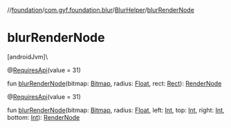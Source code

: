 //[foundation](../../../index.md)/[com.gyf.foundation.blur](../index.md)/[BlurHelper](index.md)/[blurRenderNode](blur-render-node.md)

# blurRenderNode

[androidJvm]\

@[RequiresApi](https://developer.android.com/reference/kotlin/androidx/annotation/RequiresApi.html)(value = 31)

fun [blurRenderNode](blur-render-node.md)(bitmap: [Bitmap](https://developer.android.com/reference/kotlin/android/graphics/Bitmap.html), radius: [Float](https://kotlinlang.org/api/core/kotlin-stdlib/kotlin/-float/index.html), rect: [Rect](https://developer.android.com/reference/kotlin/android/graphics/Rect.html)): [RenderNode](https://developer.android.com/reference/kotlin/android/graphics/RenderNode.html)

@[RequiresApi](https://developer.android.com/reference/kotlin/androidx/annotation/RequiresApi.html)(value = 31)

fun [blurRenderNode](blur-render-node.md)(bitmap: [Bitmap](https://developer.android.com/reference/kotlin/android/graphics/Bitmap.html), radius: [Float](https://kotlinlang.org/api/core/kotlin-stdlib/kotlin/-float/index.html), left: [Int](https://kotlinlang.org/api/core/kotlin-stdlib/kotlin/-int/index.html), top: [Int](https://kotlinlang.org/api/core/kotlin-stdlib/kotlin/-int/index.html), right: [Int](https://kotlinlang.org/api/core/kotlin-stdlib/kotlin/-int/index.html), bottom: [Int](https://kotlinlang.org/api/core/kotlin-stdlib/kotlin/-int/index.html)): [RenderNode](https://developer.android.com/reference/kotlin/android/graphics/RenderNode.html)